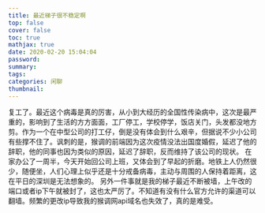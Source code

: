 ```yaml
---
title: 最近梯子很不稳定啊
top: false
cover: false
toc: true
mathjax: true
date: 2020-02-20 15:04:04
password:
summary:
tags:
categories: 闲聊
thumbnail:
---
```


复工了。最近这个病毒是真的厉害，从小到大经历的全国性传染病中，这次是最严重的，影响到了生活的方方面面，工厂停工，学校停学，饭店关门，头发都没地方剪。作为一个在中型公司的打工仔，倒是没有体会到什么艰辛，但据说不少小公司有些撑不住了。讽刺的是，猴调的前端因为这次疫情没法出国度婚假，延迟了他的辞职，他的同事也因为类似的原因，延迟了辞职，反而维持了该公司的现状。
在家办公了一周半，今天开始回公司上班，又体会到了早起的折磨。地铁上人仍然很少，随便坐，人们心理上似乎还是十分戒备病毒，主动与周围的人保持着距离，这在平日的深圳是无法想象的。
另外一件事就是我的梯子最近不断被墙，上午改的端口或者ip下午就被封了，这也太严厉了。不知道有没有什么官方允许的渠道可以翻墙。频繁的更改ip导致我的猴调网api域名也失效了，真的是难受。